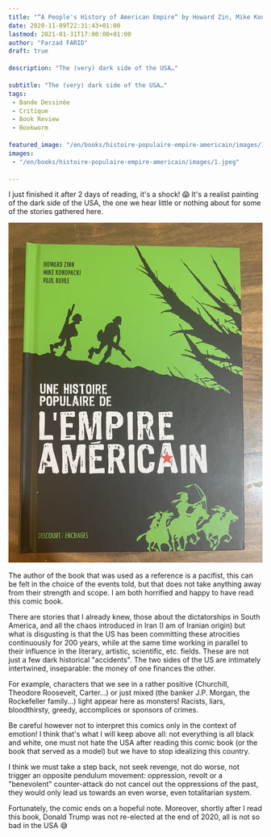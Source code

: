 ```yaml
---
title: "“A People's History of American Empire“ by Howard Zin, Mike Konopacki and Paul Buhle"
date: 2020-11-09T22:31:43+01:00
lastmod: 2021-01-31T17:00:00+01:00
author: "Farzad FARID"
draft: true

description: "The (very) dark side of the USA…"

subtitle: "The (very) dark side of the USA…"
tags:
 - Bande Dessinée
 - Critique
 - Book Review
 - Bookworm

featured_image: "/en/books/histoire-populaire-empire-americain/images/1.jpeg" 
images:
 - "/en/books/histoire-populaire-empire-americain/images/1.jpeg"

---
```


I just finished it after 2 days of reading, it's a shock! :scream: It's a realist painting of the dark side of the USA, the one we hear little or nothing about for some of the stories gathered here.

![image](images/1.jpeg#layoutTextWidth)

The author of the book that was used as a reference is a pacifist, this can be felt in the choice of the events told, but that does not take anything away from their strength and scope. I am both horrified and happy to have read this comic book.

There are stories that I already knew, those about the dictatorships in South America, and all the chaos introduced in Iran (I am of Iranian origin) but what is disgusting is that the US has been committing these atrocities continuously for 200 years, while at the same time working in parallel to their influence in the literary, artistic, scientific, etc. fields. These are not just a few dark historical "accidents". The two sides of the US are intimately intertwined, inseparable: the money of one finances the other.

For example, characters that we see in a rather positive (Churchill, Theodore Roosevelt, Carter...) or just mixed (the banker J.P. Morgan, the Rockefeller family...) light appear here as monsters! Racists, liars, bloodthirsty, greedy, accomplices or sponsors of crimes.

Be careful however not to interpret this comics only in the context of
emotion! I think that's what I will keep above all: not everything is all black and white, one must not hate the USA after reading this comic book (or the book that served as a model) but we have to stop idealizing this country.

I think we must take a step back, not seek revenge, not do worse, not trigger an opposite pendulum movement: oppression, revolt or a "benevolent" counter-attack do not cancel out the oppressions of the past, they would only lead us towards an even worse, even totalitarian system.

Fortunately, the comic ends on a hopeful note. Moreover, shortly after I read this book, Donald Trump was not re-elected at the end of 2020, all is not so bad in the USA :sweat_smile:
